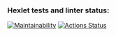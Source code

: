 ### Hexlet tests and linter status:
[![Maintainability](https://api.codeclimate.com/v1/badges/d14b1ec2c594b72e8471/maintainability)](https://codeclimate.com/github/Saimon398/frontend-project-lvl2/maintainability)
[![Actions Status](https://github.com/Saimon398/frontend-project-lvl2/workflows/hexlet-check/badge.svg)](https://github.com/Saimon398/frontend-project-lvl2/actions)
